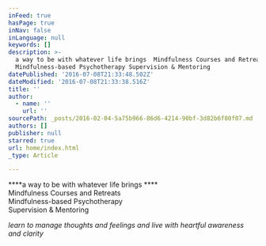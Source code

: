 ```yaml
---
inFeed: true
hasPage: true
inNav: false
inLanguage: null
keywords: []
description: >-
  a way to be with whatever life brings  Mindfulness Courses and Retreats
  Mindfulness-based Psychotherapy Supervision & Mentoring 
datePublished: '2016-07-08T21:33:48.502Z'
dateModified: '2016-07-08T21:33:38.516Z'
title: ''
author:
  - name: ''
    url: ''
sourcePath: _posts/2016-02-04-5a75b966-86d6-4214-90bf-3d82b6f80f07.md
authors: []
publisher: null
starred: true
url: home/index.html
_type: Article

---
```

****a way to be with whatever life brings ****  
Mindfulness Courses and Retreats  
Mindfulness-based Psychotherapy  
Supervision & Mentoring 

_learn to manage thoughts and feelings and live with heartful awareness and clarity_
